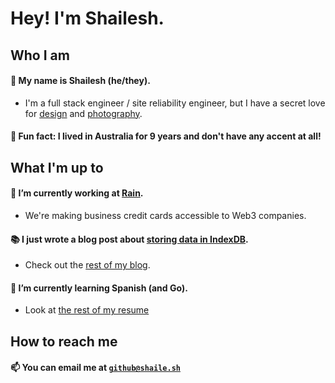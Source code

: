 # Hey! I'm Shailesh.

## Who I am
#### 🤵 My name is Shailesh (he/they).
- I'm a full stack engineer / site reliability engineer, but I have a secret love for [design](https://shaile.sh/design) and [photography](https://shaile.sh/photography). 
#### 🦘 Fun fact: I lived in Australia for 9 years and don't have any accent at all!

## What I'm up to
#### 🔭 I’m currently working at [Rain](https://raincards.xyz).
- We're making business credit cards accessible to Web3 companies.
#### 📚 I just wrote a blog post about [storing data in IndexDB](https://shaile.sh/codes/posts/2021/01/21/storing-files-indexed-db/).
- Check out the [rest of my blog](https://shaile.sh/codes).
#### 🌱 I’m currently learning Spanish (and Go).
- Look at [the rest of my resume](https://shaile.sh/resume.pdf)

## How to reach me
#### 📫 You can email me at [`github@shaile.sh`](mailto:github@shaile.sh)

